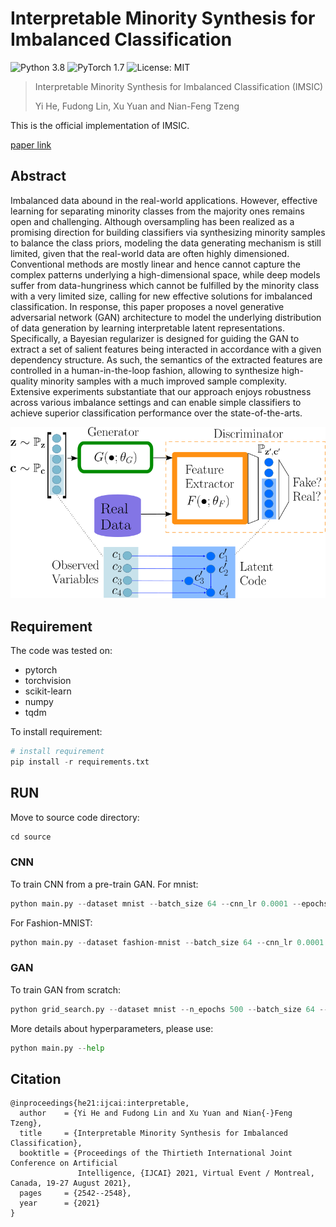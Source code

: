 # Interpretable Minority Synthesis for Imbalanced Classification 

![Python 3.8](https://img.shields.io/badge/python-3.8-green.svg)
![PyTorch 1.7](https://img.shields.io/badge/pytorch-1.7-green.svg)
![License: MIT](https://img.shields.io/badge/License-MIT-green.svg)

> Interpretable Minority Synthesis for Imbalanced Classification (IMSIC)
>
> Yi He, Fudong Lin, Xu Yuan and Nian-Feng Tzeng

This is the official implementation of IMSIC.

[paper link](https://www.ijcai.org/proceedings/2021/0350.pdf)

## Abstract

Imbalanced data abound in the real-world applications. However, effective learning for separating minority classes from the majority ones remains open and challenging. Although oversampling has been realized as a promising direction for building classifiers via synthesizing minority samples to balance the class priors, modeling the data generating mechanism is still limited, given that the real-world data are often highly dimensioned. Conventional methods are mostly linear and hence cannot capture the complex patterns underlying a high-dimensional space, while deep models suffer from data-hungriness which cannot be fulfilled by the minority class with a very limited size, calling for new effective solutions for imbalanced classification. In response, this paper proposes a novel generative adversarial network (GAN) architecture to model the underlying distribution of data generation by learning interpretable latent representations. Specifically, a Bayesian regularizer is designed for guiding the GAN to extract a set of salient features being interacted in accordance with a given dependency structure. As such, the semantics of the extracted features are controlled in a human-in-the-loop fashion, allowing to synthesize high-quality minority samples with a much improved sample complexity. Extensive experiments substantiate that our approach enjoys robustness across various imbalance settings and can enable simple classifiers to achieve superior classification performance over the state-of-the-arts.



<img src="./fig/arch.png" alt="The architecture for IMSIC" style="zoom:75%;" />



## Requirement

The code was tested on:

- pytorch
- torchvision
- scikit-learn
- numpy
- tqdm

To install requirement:

```python
# install requirement
pip install -r requirements.txt
```



## RUN

Move to source code directory:

```python
cd source
```

### CNN

To train CNN from a pre-train GAN. For mnist:

```python
python main.py --dataset mnist --batch_size 64 --cnn_lr 0.0001 --epochs 8
```

For Fashion-MNIST:

```python
python main.py --dataset fashion-mnist --batch_size 64 --cnn_lr 0.0001 --epochs 25
```

### GAN

To train GAN from scratch:

```python
python grid_search.py --dataset mnist --n_epochs 500 --batch_size 64 --lr 0.0002
```

More details about hyperparameters, please use:

```python
python main.py --help
```



## Citation
```
@inproceedings{he21:ijcai:interpretable,
  author    = {Yi He and Fudong Lin and Xu Yuan and Nian{-}Feng Tzeng},
  title     = {Interpretable Minority Synthesis for Imbalanced Classification},
  booktitle = {Proceedings of the Thirtieth International Joint Conference on Artificial
               Intelligence, {IJCAI} 2021, Virtual Event / Montreal, Canada, 19-27 August 2021},
  pages     = {2542--2548},
  year      = {2021}
}
```




